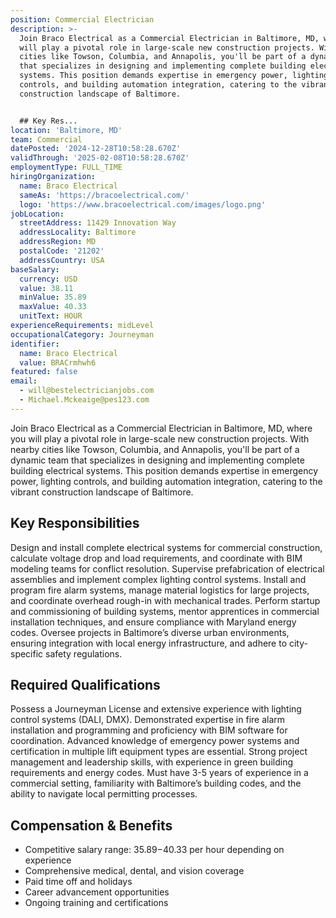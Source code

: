 ```yaml
---
position: Commercial Electrician
description: >-
  Join Braco Electrical as a Commercial Electrician in Baltimore, MD, where you
  will play a pivotal role in large-scale new construction projects. With nearby
  cities like Towson, Columbia, and Annapolis, you'll be part of a dynamic team
  that specializes in designing and implementing complete building electrical
  systems. This position demands expertise in emergency power, lighting
  controls, and building automation integration, catering to the vibrant
  construction landscape of Baltimore.


  ## Key Res...
location: 'Baltimore, MD'
team: Commercial
datePosted: '2024-12-28T10:58:28.670Z'
validThrough: '2025-02-08T10:58:28.670Z'
employmentType: FULL_TIME
hiringOrganization:
  name: Braco Electrical
  sameAs: 'https://bracoelectrical.com/'
  logo: 'https://www.bracoelectrical.com/images/logo.png'
jobLocation:
  streetAddress: 11429 Innovation Way
  addressLocality: Baltimore
  addressRegion: MD
  postalCode: '21202'
  addressCountry: USA
baseSalary:
  currency: USD
  value: 38.11
  minValue: 35.89
  maxValue: 40.33
  unitText: HOUR
experienceRequirements: midLevel
occupationalCategory: Journeyman
identifier:
  name: Braco Electrical
  value: BRACrmhwh6
featured: false
email:
  - will@bestelectricianjobs.com
  - Michael.Mckeaige@pes123.com
---
```




Join Braco Electrical as a Commercial Electrician in Baltimore, MD, where you will play a pivotal role in large-scale new construction projects. With nearby cities like Towson, Columbia, and Annapolis, you'll be part of a dynamic team that specializes in designing and implementing complete building electrical systems. This position demands expertise in emergency power, lighting controls, and building automation integration, catering to the vibrant construction landscape of Baltimore.

## Key Responsibilities
Design and install complete electrical systems for commercial construction, calculate voltage drop and load requirements, and coordinate with BIM modeling teams for conflict resolution. Supervise prefabrication of electrical assemblies and implement complex lighting control systems. Install and program fire alarm systems, manage material logistics for large projects, and coordinate overhead rough-in with mechanical trades. Perform startup and commissioning of building systems, mentor apprentices in commercial installation techniques, and ensure compliance with Maryland energy codes. Oversee projects in Baltimore’s diverse urban environments, ensuring integration with local energy infrastructure, and adhere to city-specific safety regulations.

## Required Qualifications
Possess a Journeyman License and extensive experience with lighting control systems (DALI, DMX). Demonstrated expertise in fire alarm installation and programming and proficiency with BIM software for coordination. Advanced knowledge of emergency power systems and certification in multiple lift equipment types are essential. Strong project management and leadership skills, with experience in green building requirements and energy codes. Must have 3-5 years of experience in a commercial setting, familiarity with Baltimore’s building codes, and the ability to navigate local permitting processes.

## Compensation & Benefits
- Competitive salary range: $35.89-$40.33 per hour depending on experience
- Comprehensive medical, dental, and vision coverage
- Paid time off and holidays
- Career advancement opportunities
- Ongoing training and certifications